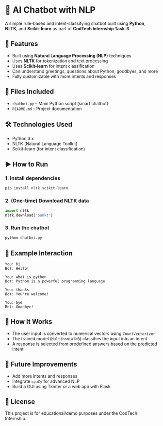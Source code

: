 
# 🤖 AI Chatbot with NLP

A simple rule-based and intent-classifying chatbot built using **Python**, **NLTK**, and **Scikit-learn** as part of **CodTech Internship Task-3**.

## 📌 Features
- Built using **Natural Language Processing (NLP)** techniques
- Uses **NLTK** for tokenization and text processing
- Uses **Scikit-learn** for intent classification
- Can understand greetings, questions about Python, goodbyes, and more
- Fully customizable with more intents and responses

## 📁 Files Included
- `chatbot.py` – Main Python script (smart chatbot)
- `README.md` – Project documentation

## 🛠️ Technologies Used
- Python 3.x
- NLTK (Natural Language Toolkit)
- Scikit-learn (for intent classification)

## ▶️ How to Run

### 1. Install dependencies
```bash
pip install nltk scikit-learn
```

### 2. (One-time) Download NLTK data
```python
import nltk
nltk.download('punkt')
```

### 3. Run the chatbot
```bash
python chatbot.py
```

## 💬 Example Interaction
```
You: hi
Bot: Hello!

You: what is python
Bot: Python is a powerful programming language.

You: thanks
Bot: You're welcome!

You: bye
Bot: Goodbye!
```

## 📌 How It Works
- The user input is converted to numerical vectors using `CountVectorizer`
- The trained model (`MultinomialNB`) classifies the input into an intent
- A response is selected from predefined answers based on the predicted intent

## 🧠 Future Improvements
- Add more intents and responses
- Integrate `spaCy` for advanced NLP
- Build a GUI using Tkinter or a web app with Flask

## 📃 License
This project is for educational/demo purposes under the CodTech Internship.
